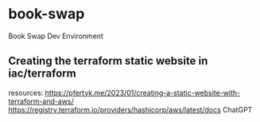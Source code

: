 # book-swap
Book Swap Dev Environment

## Creating the terraform static website in iac/terraform
resources:
https://pfertyk.me/2023/01/creating-a-static-website-with-terraform-and-aws/
https://registry.terraform.io/providers/hashicorp/aws/latest/docs
ChatGPT